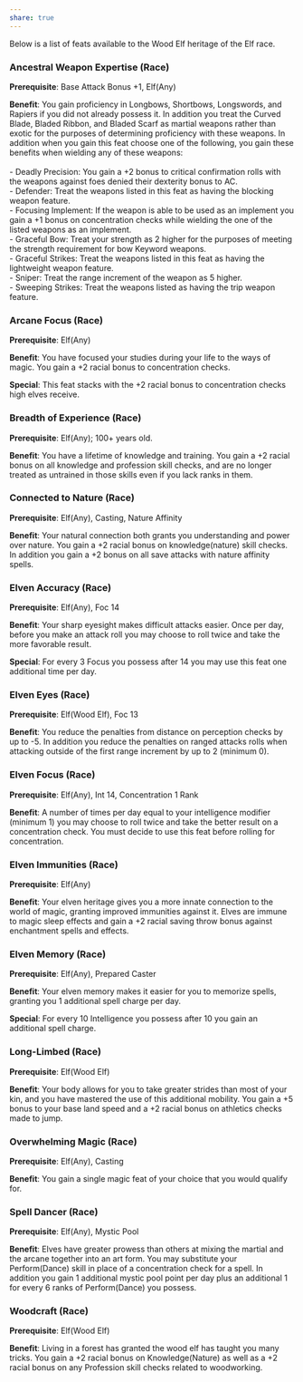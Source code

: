 ```yaml
---
share: true
---
```

Below is a list of feats available to the Wood Elf heritage of the Elf race.

<h3><span><p dir="auto">Ancestral Weapon Expertise (Race)</p></span></h3><p><span><p dir="auto"><b>Prerequisite</b>:    Base Attack Bonus +1, Elf(Any)<br></p></span></p><p><span><p dir="auto"><b>Benefit</b>:    You gain proficiency in Longbows, Shortbows, Longswords, and Rapiers if you did not already possess it. In addition you treat the Curved Blade, Bladed Ribbon,  and Bladed Scarf as martial weapons rather than exotic for the purposes of determining proficiency with these weapons. In addition when you gain this feat choose one of the following, you gain these benefits when wielding any of these weapons:<br><br>- Deadly Precision: You gain a +2 bonus to critical confirmation rolls with the weapons against foes denied their dexterity bonus to AC.<br>- Defender: Treat the weapons listed in this feat as having the blocking weapon feature.<br>- Focusing Implement: If the weapon is able to be used as an implement you gain a +1 bonus on concentration checks while wielding the one of the listed weapons as an implement.<br>- Graceful Bow: Treat your strength as 2 higher for the purposes of meeting the strength requirement for bow Keyword weapons.<br>- Graceful Strikes: Treat the weapons listed in this feat as having the lightweight weapon feature.<br>- Sniper: Treat the range increment of the weapon as 5 higher.<br>- Sweeping Strikes: Treat the weapons listed as having the trip weapon feature.<br></p></span></p><h3><span><p dir="auto">Arcane Focus (Race)</p></span></h3><p><span><p dir="auto"><b>Prerequisite</b>:    Elf(Any)<br></p></span></p><p><span><p dir="auto"><b>Benefit</b>:    You have focused your studies during your life to the ways of magic. You gain a +2 racial bonus to concentration checks.<br></p></span></p><p><span><p dir="auto"><b>Special</b>:    This feat stacks with the +2 racial bonus to concentration checks high elves receive.<br></p></span></p><h3><span><p dir="auto">Breadth of Experience (Race)</p></span></h3><p><span><p dir="auto"><b>Prerequisite</b>:    Elf(Any); 100+ years old.<br></p></span></p><p><span><p dir="auto"><b>Benefit</b>:    You have a lifetime of knowledge and training. You gain a +2 racial bonus on all knowledge and profession skill checks, and are no longer treated as untrained in those skills even if you lack ranks in them.<br></p></span></p><h3><span><p dir="auto">Connected to Nature (Race)</p></span></h3><p><span><p dir="auto"><b>Prerequisite</b>:    Elf(Any), Casting, Nature Affinity<br></p></span></p><p><span><p dir="auto"><b>Benefit</b>:    Your natural connection both grants you understanding and power over nature. You gain a +2 racial bonus on knowledge(nature) skill checks. In addition you gain a +2 bonus on all save attacks with nature affinity spells.<br></p></span></p><h3><span><p dir="auto">Elven Accuracy (Race)</p></span></h3><p><span><p dir="auto"><b>Prerequisite</b>:    Elf(Any), Foc 14<br></p></span></p><p><span><p dir="auto"><b>Benefit</b>:    Your sharp eyesight makes difficult attacks easier. Once per day, before you make an attack roll you may choose to roll twice and take the more favorable result.<br></p></span></p><p><span><p dir="auto"><b>Special</b>:    For every 3 Focus you possess after 14 you may use this feat one additional time per day.<br></p></span></p><h3><span><p dir="auto">Elven Eyes (Race)</p></span></h3><p><span><p dir="auto"><b>Prerequisite</b>:    Elf(Wood Elf), Foc 13<br></p></span></p><p><span><p dir="auto"><b>Benefit</b>:    You reduce the penalties from distance on perception checks by up to -5. In addition you reduce the penalties on ranged attacks rolls when attacking outside of the first range increment by up to 2 (minimum 0).<br></p></span></p><h3><span><p dir="auto">Elven Focus (Race)</p></span></h3><p><span><p dir="auto"><b>Prerequisite</b>:    Elf(Any), Int 14, Concentration 1 Rank<br></p></span></p><p><span><p dir="auto"><b>Benefit</b>:    A number of times per day equal to your intelligence modifier (minimum 1) you may choose to roll twice and take the better result on a concentration check. You must decide to use this feat before rolling for concentration.<br></p></span></p><h3><span><p dir="auto">Elven Immunities (Race)</p></span></h3><p><span><p dir="auto"><b>Prerequisite</b>:    Elf(Any)<br></p></span></p><p><span><p dir="auto"><b>Benefit</b>:    Your elven heritage gives you a more innate connection to the world of magic, granting improved immunities against it. Elves are immune to magic sleep effects and gain a +2 racial saving throw bonus against enchantment spells and effects.<br></p></span></p><h3><span><p dir="auto">Elven Memory (Race)</p></span></h3><p><span><p dir="auto"><b>Prerequisite</b>:    Elf(Any), Prepared Caster<br></p></span></p><p><span><p dir="auto"><b>Benefit</b>:    Your elven memory makes it easier for you to memorize spells, granting you 1 additional spell charge per day.<br></p></span></p><p><span><p dir="auto"><b>Special</b>:    For every 10 Intelligence you possess after 10 you gain an additional spell charge.<br></p></span></p><h3><span><p dir="auto">Long-Limbed (Race)</p></span></h3><p><span><p dir="auto"><b>Prerequisite</b>:    Elf(Wood Elf)<br></p></span></p><p><span><p dir="auto"><b>Benefit</b>:    Your body allows for you to take greater strides than most of your kin, and you have mastered the use of this additional mobility. You gain a +5 bonus to your base land speed and a +2 racial bonus on athletics checks made to jump.<br></p></span></p><h3><span><p dir="auto">Overwhelming Magic (Race)</p></span></h3><p><span><p dir="auto"><b>Prerequisite</b>:    Elf(Any), Casting<br></p></span></p><p><span><p dir="auto"><b>Benefit</b>:    You gain a single magic feat of your choice that you would qualify for.<br></p></span></p><h3><span><p dir="auto">Spell Dancer (Race)</p></span></h3><p><span><p dir="auto"><b>Prerequisite</b>:    Elf(Any), Mystic Pool<br></p></span></p><p><span><p dir="auto"><b>Benefit</b>:    Elves have greater prowess than others at mixing the martial and the arcane together into an art form. You may substitute your Perform(Dance) skill in place of a concentration check for a spell. In addition you gain 1 additional mystic pool point per day plus an additional 1 for every 6 ranks of Perform(Dance) you possess.<br></p></span></p><h3><span><p dir="auto">Woodcraft (Race)</p></span></h3><p><span><p dir="auto"><b>Prerequisite</b>:    Elf(Wood Elf)<br></p></span></p><p><span><p dir="auto"><b>Benefit</b>:    Living in a forest has granted the wood elf has taught you many tricks. You gain a +2 racial bonus on Knowledge(Nature) as well as a +2 racial bonus on any Profession skill checks related to woodworking.<br></p></span></p>